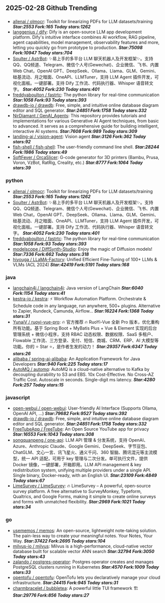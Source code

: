 ## 2025-02-28 Github Trending

### 
* [allenai / olmocr](https://github.com/allenai/olmocr): Toolkit for linearizing PDFs for LLM datasets/training ***Star:2553 Fork:165 Today stars:1262***
* [langgenius / dify](https://github.com/langgenius/dify): Dify is an open-source LLM app development platform. Dify's intuitive interface combines AI workflow, RAG pipeline, agent capabilities, model management, observability features and more, letting you quickly go from prototype to production. ***Star:75098 Fork:10947 Today stars:704***
* [Soulter / AstrBot](https://github.com/Soulter/AstrBot): ✨易上手的多平台 LLM 聊天机器人及开发框架✨。支持 QQ、QQ频道、Telegram、微信个人号(Gewechat)、企业微信、飞书、内置 Web Chat，OpenAI GPT、DeepSeek、Ollama、Llama、GLM、Gemini、硅基流动、月之暗面、OneAPI、LLMTuner，支持 LLM Agent 插件开发，可视化面板。一键部署。支持 Dify 工作流、代码执行器、Whisper 语音转文字。 ***Star:4052 Fork:230 Today stars:401***
* [freddyaboulton / fastrtc](https://github.com/freddyaboulton/fastrtc): The python library for real-time communication ***Star:1058 Fork:93 Today stars:393***
* [drawdb-io / drawdb](https://github.com/drawdb-io/drawdb): Free, simple, and intuitive online database diagram editor and SQL generator. ***Star:24851 Fork:1758 Today stars:332***
* [NirDiamant / GenAI_Agents](https://github.com/NirDiamant/GenAI_Agents): This repository provides tutorials and implementations for various Generative AI Agent techniques, from basic to advanced. It serves as a comprehensive guide for building intelligent, interactive AI systems. ***Star:7608 Fork:989 Today stars:309***
* [landing-ai / vision-agent](https://github.com/landing-ai/vision-agent): Vision agent ***Star:3126 Fork:362 Today stars:92***
* [fish-shell / fish-shell](https://github.com/fish-shell/fish-shell): The user-friendly command line shell. ***Star:28244 Fork:1986 Today stars:49***
* [SoftFever / OrcaSlicer](https://github.com/SoftFever/OrcaSlicer): G-code generator for 3D printers (Bambu, Prusa, Voron, VzBot, RatRig, Creality, etc.) ***Star:8777 Fork:1064 Today stars:39***

### python
* [allenai / olmocr](https://github.com/allenai/olmocr): Toolkit for linearizing PDFs for LLM datasets/training ***Star:2553 Fork:165 Today stars:1262***
* [Soulter / AstrBot](https://github.com/Soulter/AstrBot): ✨易上手的多平台 LLM 聊天机器人及开发框架✨。支持 QQ、QQ频道、Telegram、微信个人号(Gewechat)、企业微信、飞书、内置 Web Chat，OpenAI GPT、DeepSeek、Ollama、Llama、GLM、Gemini、硅基流动、月之暗面、OneAPI、LLMTuner，支持 LLM Agent 插件开发，可视化面板。一键部署。支持 Dify 工作流、代码执行器、Whisper 语音转文字。 ***Star:4052 Fork:230 Today stars:401***
* [freddyaboulton / fastrtc](https://github.com/freddyaboulton/fastrtc): The python library for real-time communication ***Star:1058 Fork:93 Today stars:393***
* [modelscope / DiffSynth-Studio](https://github.com/modelscope/DiffSynth-Studio): Enjoy the magic of Diffusion models! ***Star:7336 Fork:662 Today stars:318***
* [hiyouga / LLaMA-Factory](https://github.com/hiyouga/LLaMA-Factory): Unified Efficient Fine-Tuning of 100+ LLMs & VLMs (ACL 2024) ***Star:42419 Fork:5191 Today stars:168***

### java
* [langchain4j / langchain4j](https://github.com/langchain4j/langchain4j): Java version of LangChain ***Star:6040 Fork:1154 Today stars:41***
* [kestra-io / kestra](https://github.com/kestra-io/kestra): ⚡ Workflow Automation Platform. Orchestrate & Schedule code in any language, run anywhere, 500+ plugins. Alternative to Zapier, Rundeck, Camunda, Airflow... ***Star:16224 Fork:1368 Today stars:31***
* [YunaiV / ruoyi-vue-pro](https://github.com/YunaiV/ruoyi-vue-pro): 🔥 官方推荐 🔥 RuoYi-Vue 全新 Pro 版本，优化重构所有功能。基于 Spring Boot + MyBatis Plus + Vue & Element 实现的后台管理系统 + 微信小程序，支持 RBAC 动态权限、数据权限、SaaS 多租户、Flowable 工作流、三方登录、支付、短信、商城、CRM、ERP、AI 大模型等功能。你的 ⭐️ Star ⭐️，是作者生发的动力！ ***Star:29357 Fork:6347 Today stars:26***
* [alibaba / spring-ai-alibaba](https://github.com/alibaba/spring-ai-alibaba): An Application Framework for Java Developers ***Star:940 Fork:225 Today stars:17***
* [AutoMQ / automq](https://github.com/AutoMQ/automq): AutoMQ is a cloud-native alternative to Kafka by decoupling durability to S3 and EBS. 10x Cost-Effective. No Cross-AZ Traffic Cost. Autoscale in seconds. Single-digit ms latency. ***Star:4280 Fork:257 Today stars:15***

### javascript
* [open-webui / open-webui](https://github.com/open-webui/open-webui): User-friendly AI Interface (Supports Ollama, OpenAI API, ...) ***Star:79682 Fork:9527 Today stars:392***
* [drawdb-io / drawdb](https://github.com/drawdb-io/drawdb): Free, simple, and intuitive online database diagram editor and SQL generator. ***Star:24851 Fork:1758 Today stars:332***
* [FreeTubeApp / FreeTube](https://github.com/FreeTubeApp/FreeTube): An Open Source YouTube app for privacy ***Star:16553 Fork:1043 Today stars:308***
* [songquanpeng / one-api](https://github.com/songquanpeng/one-api): LLM API 管理 & 分发系统，支持 OpenAI、Azure、Anthropic Claude、Google Gemini、DeepSeek、字节豆包、ChatGLM、文心一言、讯飞星火、通义千问、360 智脑、腾讯混元等主流模型，统一 API 适配，可用于 key 管理与二次分发。单可执行文件，提供 Docker 镜像，一键部署，开箱即用。LLM API management & key redistribution system, unifying multiple providers under a single API. Single binary, Docker-ready, with an English UI. ***Star:23109 Fork:4849 Today stars:67***
* [LimeSurvey / LimeSurvey](https://github.com/LimeSurvey/LimeSurvey): 🔥 LimeSurvey – A powerful, open-source survey platform. A free alternative to SurveyMonkey, Typeform, Qualtrics, and Google Forms, making it simple to create online surveys and forms with unmatched flexibility. ***Star:2969 Fork:1021 Today stars:34***

### go
* [usememos / memos](https://github.com/usememos/memos): An open-source, lightweight note-taking solution. The pain-less way to create your meaningful notes. Your Notes, Your Way. ***Star:37422 Fork:2695 Today stars:104***
* [milvus-io / milvus](https://github.com/milvus-io/milvus): Milvus is a high-performance, cloud-native vector database built for scalable vector ANN search ***Star:32794 Fork:3050 Today stars:43***
* [zalando / postgres-operator](https://github.com/zalando/postgres-operator): Postgres operator creates and manages PostgreSQL clusters running in Kubernetes ***Star:4570 Fork:1009 Today stars:33***
* [opentofu / opentofu](https://github.com/opentofu/opentofu): OpenTofu lets you declaratively manage your cloud infrastructure. ***Star:24415 Fork:945 Today stars:31***
* [charmbracelet / bubbletea](https://github.com/charmbracelet/bubbletea): A powerful little TUI framework 🏗 ***Star:29776 Fork:856 Today stars:27***
